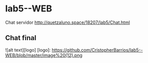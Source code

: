 # lab5--WEB
Chat servidor
http://quetzaluno.space/18207/lab5/Chat.html
## Chat final
![alt text][logo]
[logo]: https://github.com/CristopherBarrios/lab5--WEB/blob/master/image%20(12).png
